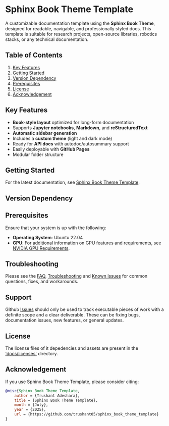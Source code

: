 # Sphinx Book Theme Template

A customizable documentation template using the **Sphinx Book Theme**, designed for readable, navigable, and professionally styled docs. This template is suitable for research projects, open-source libraries, robotics stacks, or any technical documentation.


## Table of Contents

1. [Key Features](#key-features)
2. [Getting Started](#getting-started)
3. [Version Dependency](#version-dependency)
4. [Prerequisites](#prerequisites)
5. [License](#license)
6. [Acknowledgement](#acknowledgement)


## Key Features

- **Book-style layout** optimized for long-form documentation
- Supports **Jupyter notebooks**, **Markdown**, and **reStructuredText**
- **Automatic sidebar generation**
- Includes a **custom theme** (light and dark mode)
- Ready for **API docs** with autodoc/autosummary support
- Easily deployable with **GitHub Pages**
- Modular folder structure


## Getting Started

For the latest documentation, see [Sphinx Book Theme Template](https://github.com/trushant05/sphinx_book_theme_template). 


## Version Dependency


## Prerequisites 

Ensure that your system is up with the following:
- **Operating System**: Ubuntu 22.04
- **GPU**: For additional information on GPU features and requirements, see [NVIDIA GPU Requirements](https://docs.omniverse.nvidia.com/dev-guide/latest/common/technical-requirements.html).


## Troubleshooting
Please see the [FAQ](), [Troubleshooting]() and [Known Issues]() for common questions, fixes, and workarounds.


## Support
Github [Issues]() should only be used to track executable pieces of work with a definite scope and a clear deliverable. These can be fixing bugs, documentation issues, new features, or general updates.


## License

The license files of it depedencies and assets are present in the 
['docs/licenses'](docs/licenses) directory.


## Acknowledgement

If you use Sphinx Book Theme Template, please consider citing:

```bibtex
@misc{Sphinx Book Theme Template,
    author = {Trushant Adeshara},
    title = {Sphinx Book Theme Template},
    month = {July},
    year = {2025},
    url = {https://github.com/trushant05/sphinx_book_theme_template}
}
```